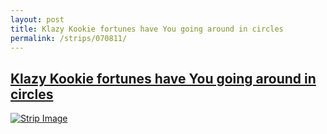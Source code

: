 ```yaml
---
layout: post
title: Klazy Kookie fortunes have You going around in circles
permalink: /strips/070811/
---
```


## [Klazy Kookie fortunes have You going around in circles](/strips/070811/)

<a href='../images/ph070811.jpg'><img src='../images/ph070811.jpg' alt='Strip Image' /></a>


<!-- include copyright-strip.html -->